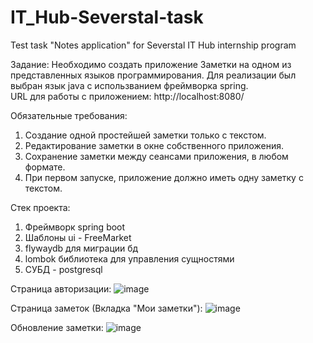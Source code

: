 # IT_Hub-Severstal-task
Test task "Notes application" for Severstal IT Hub internship program  
  
Задание: Необходимо создать приложение Заметки на одном из представленных языков
программирования. Для реализации был выбран язык java с использванием фреймворка spring.  
URL для работы с приложением: http://localhost:8080/
  
Обязательные требования:
1) Создание одной простейшей заметки только с текстом.
2) Редактирование заметки в окне собственного приложения.
3) Сохранение заметки между сеансами приложения, в любом формате.
4) При первом запуске, приложение должно иметь одну заметку с текстом.

Cтек проекта:
1) Фреймворк spring boot
2) Шаблоны ui - FreeMarket
3) flywaydb для миграции бд
4) lombok библиотека для управления сущностями
5) СУБД - postgresql

Страница авторизации:
![image](https://user-images.githubusercontent.com/52162935/168485054-a41d664b-df30-43a5-8ae3-b5a682bbcfd8.png)

Страница заметок (Вкладка "Мои заметки"):
![image](https://user-images.githubusercontent.com/52162935/168485093-0960b0ea-383a-4e9c-a19c-3065b53ce0a6.png)

Обновление заметки:
![image](https://user-images.githubusercontent.com/52162935/168485157-c50846d2-136f-4657-83cd-ba309c5c89c5.png)


